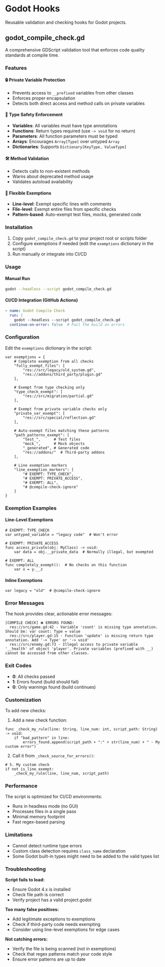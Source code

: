 # Godot Hooks

Reusable validation and checking hooks for Godot projects.

## godot_compile_check.gd

A comprehensive GDScript validation tool that enforces code quality standards at compile time.

### Features

#### 🔒 Private Variable Protection
- Prevents access to `__prefixed` variables from other classes
- Enforces proper encapsulation
- Detects both direct access and method calls on private variables

#### 📝 Type Safety Enforcement
- **Variables**: All variables must have type annotations
- **Functions**: Return types required (use `-> void` for no return)
- **Parameters**: All function parameters must be typed
- **Arrays**: Encourages `Array[Type]` over untyped `Array`
- **Dictionaries**: Supports `Dictionary[KeyType, ValueType]`

#### 🛠️ Method Validation
- Detects calls to non-existent methods
- Warns about deprecated method usage
- Validates autoload availability

#### 🎯 Flexible Exemptions
- **Line-level**: Exempt specific lines with comments
- **File-level**: Exempt entire files from specific checks
- **Pattern-based**: Auto-exempt test files, mocks, generated code

### Installation

1. Copy `godot_compile_check.gd` to your project root or scripts folder
2. Configure exemptions if needed (edit the `exemptions` dictionary in the script)
3. Run manually or integrate into CI/CD

### Usage

#### Manual Run
```bash
godot --headless --script godot_compile_check.gd
```

#### CI/CD Integration (GitHub Actions)
```yaml
- name: Godot Compile Check
  run: |
    godot --headless --script godot_compile_check.gd
  continue-on-error: false  # Fail the build on errors
```

### Configuration

Edit the `exemptions` dictionary in the script:

```gdscript
var exemptions = {
    # Complete exemption from all checks
    "fully_exempt_files": [
        "res://src/legacy/old_system.gd",
        "res://addons/third_party/plugin.gd"
    ],
    
    # Exempt from type checking only
    "type_check_exempt": [
        "res://src/migration/partial.gd"
    ],
    
    # Exempt from private variable checks only
    "private_var_exempt": [
        "res://src/special/reflection.gd"
    ],
    
    # Auto-exempt files matching these patterns
    "path_patterns_exempt": [
        "test_",      # Test files
        "mock_",      # Mock objects
        "_generated", # Generated code
        "res://addons/"  # Third-party addons
    ],
    
    # Line exemption markers
    "line_exemption_markers": [
        "# EXEMPT: TYPE_CHECK",
        "# EXEMPT: PRIVATE_ACCESS", 
        "# EXEMPT: ALL",
        "# @compile-check-ignore"
    ]
}
```

### Exemption Examples

#### Line-Level Exemptions
```gdscript
# EXEMPT: TYPE_CHECK
var untyped_variable = "legacy code"  # Won't error

# EXEMPT: PRIVATE_ACCESS
func access_private(obj: MyClass) -> void:
    var data = obj.__private_data  # Normally illegal, but exempted

# EXEMPT: ALL
func completely_exempt():  # No checks on this function
    var x = y.__z
```

#### Inline Exemptions
```gdscript
var legacy = "old"  # @compile-check-ignore
```

### Error Messages

The hook provides clear, actionable error messages:

```
[COMPILE CHECK] ❌ ERRORS FOUND:
  res://src/game.gd:42 - Variable 'count' is missing type annotation. Should be: var count: Type = value
  res://src/player.gd:15 - Function 'update' is missing return type annotation. Add '-> Type' or '-> void'
  res://src/enemy.gd:73 - Illegal access to private variable '__health' of object 'player'. Private variables (prefixed with __) cannot be accessed from other classes.
```

### Exit Codes

- **0**: All checks passed
- **1**: Errors found (build should fail)
- **0**: Only warnings found (build continues)

### Customization

To add new checks:

1. Add a new check function:
```gdscript
func _check_my_rule(line: String, line_num: int, script_path: String) -> void:
    if "bad_pattern" in line:
        errors_found.append(script_path + ":" + str(line_num) + " - My custom error")
```

2. Call it from `_check_source_for_errors()`:
```gdscript
# 5. My custom check
if not is_line_exempt:
    _check_my_rule(line, line_num, script_path)
```

### Performance

The script is optimized for CI/CD environments:
- Runs in headless mode (no GUI)
- Processes files in a single pass
- Minimal memory footprint
- Fast regex-based parsing

### Limitations

- Cannot detect runtime type errors
- Custom class detection requires `class_name` declaration
- Some Godot built-in types might need to be added to the valid types list

### Troubleshooting

**Script fails to load:**
- Ensure Godot 4.x is installed
- Check file path is correct
- Verify project has a valid project.godot

**Too many false positives:**
- Add legitimate exceptions to exemptions
- Check if third-party code needs exempting
- Consider using line-level exemptions for edge cases

**Not catching errors:**
- Verify the file is being scanned (not in exemptions)
- Check that regex patterns match your code style
- Ensure error patterns are up to date